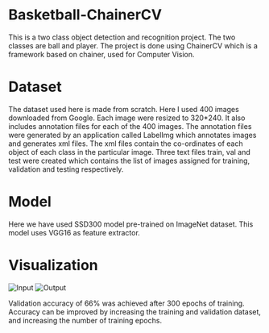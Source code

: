 # Basketball-ChainerCV
This is a two class object detection and recognition project. The two classes are ball and player. The project is done using ChainerCV which is a framework based on chainer, used for Computer Vision.
# Dataset
The dataset used here is made from scratch. Here I used 400 images downloaded from Google. Each image were resized to 320*240.
It also includes annotation files for each of the 400 images. The annotation files were generated by an application called LabelImg which annotates images and generates xml files. The xml files contain the co-ordinates of each object of each class in the particular image.
Three text files train, val and test were created which contains the list of images assigned for training, validation and testing respectively.
# Model
Here we have used SSD300 model pre-trained on ImageNet dataset. This model uses VGG16 as feature extractor.
# Visualization
![Input](https://imgur.com/pH7owU3)
![Output](https://imgur.com/ccyyGHn)

Validation accuracy of 66% was achieved after 300 epochs of training. Accuracy can be improved by increasing the training and validation dataset, and increasing the number of training epochs. 
